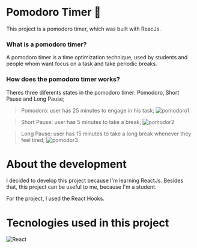 # Pomodoro Timer 🍅

This project is a pomodoro timer, which was built with ReacJs. 

### What is a pomodoro timer?
A pomodoro timer is a time optimization technique, used by students and people whom want focus on a task and take periodic breaks.


### How does the pomodoro timer works?
Theres three diferents states in the pomodoro timer: Pomodoro, Short Pause and Long Pause;

> Pomodoro: user has 25 minutes to engage in his task;
![pomodoro1](https://user-images.githubusercontent.com/52840354/150151030-eba18a1f-0b12-435d-83d1-e764febc32f5.png)

> Short Pause: user has 5 minutes to take a break;
![pomodor2](https://user-images.githubusercontent.com/52840354/150151477-3c922ee5-26b5-4298-bcb8-ddafbf621ebc.png)

> Long Pause: user has 15 minutes to take a long break whenever they feel tired;
![pomodor3](https://user-images.githubusercontent.com/52840354/150151493-0eef8bcd-c819-4222-8cd8-2f59a9a2cbbf.png)

# About the development
I decided to develop this project because I'm learning ReactJs. Besides that, this project can be useful to me, because I'm a student.

For the project, I used the React Hooks.

# Tecnologies used in this project

![React](https://img.shields.io/badge/ReactJs-000?style=for-the-badge&logo=react&logoColor=blue)

